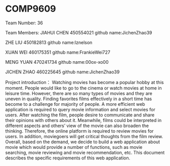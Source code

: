 # COMP9609

Team Number: 36

Team Members:
JIAHUI CHEN 450554021 github name:JichenZhao39

ZHE LIU 450182813 github name:lznelson

XUAN WEI 460175351 github name:FrankieWei727

MENG YUAN 470241734 github name:00ox-xo00

JICHEN ZHAO 460225645 github name:JichenZhao39

Project introduction：
Watching movies has become a popular hobby at this moment. People would like to go to the cinema or watch movies at home in leisure time. However, there are so many types of movies and they are uneven in quality. Finding favorites films effectively in a short time has become to a challenge for majority of people. A more efficient web application is required to query movie information and select movies for users.
After watching the film, people desire to communicate and share their opinions with others about it. Meanwhile, films could be interpreted in different aspects and others’ view of the movie can also broaden the thinking. Therefore, the online platform is required to review movies for users. In addition, moviegoers will get critical thoughts from the film review.
Overall, based on the demand, we decide to build a web application about movie which would provide a number of functions, such as movie searching, movie reviewing and movie recommendation, etc. This document describes the specific requirements of this web application.

